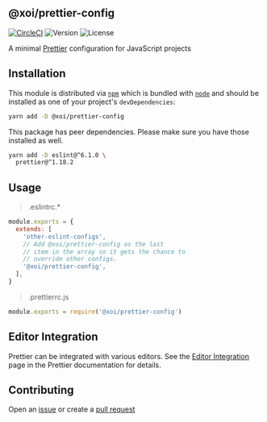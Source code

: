 ## @xoi/prettier-config

[![CircleCI](https://circleci.com/gh/xoeye/eslint-config.svg?style=svg)](https://circleci.com/gh/xoeye/eslint-config)
![Version](https://img.shields.io/npm/v/@xoi/prettier-config.svg)
![License](https://img.shields.io/npm/l/@xoi/prettier-config.svg)

A minimal [Prettier](https://prettier.io) configuration for JavaScript projects

## Installation

This module is distributed via [`npm`](https://docs.npmjs.com/cli/npm) which is bundled with [`node`](https://nodejs.org/) and should be installed as one of your project's `devDependencies`:

```sh
yarn add -D @xoi/prettier-config
```

This package has peer dependencies. Please make sure you have those installed as well.

```sh
yarn add -D eslint@^6.1.0 \
  prettier@^1.18.2
```

## Usage

> .eslintrc.*

```js
module.exports = {
  extends: [
    'other-eslint-configs',
    // Add @xoi/prettier-config as the last
    // item in the array so it gets the chance to
    // override other configs.
    '@xoi/prettier-config',
  ],
}
```

> .prettierrc.js

```js
module.exports = require('@xoi/prettier-config')
```

## Editor Integration

Prettier can be integrated with various editors. See the [Editor Integration](https://prettier.io/docs/en/editors.html) page in the Prettier documentation for details.

## Contributing

Open an [issue](https://github.com/xoeye/eslint-config/issues/new) or create a [pull request](https://github.com/xoeye/eslint-config/pulls)
